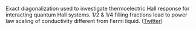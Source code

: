 
Exact diagonalization used to investigate thermoelectric Hall response for interacting quantum Hall systems. 1/2 & 1/4 filling fractions lead to power law scaling of conductivity different from Fermi liquid. ([Twitter](https://twitter.com/JoshuahHeath/status/1182643054546767873))
